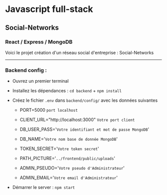 # Javascript full-stack 
## Social-Networks
### React / Express / MongoDB

Voici le projet création d'un réseau social d'entreprise : Social-Networks

_____________________________

### Backend config :

* Ouvrez un premier terminal

* Installez les dépendances : `cd backend` + `npm install`

* Créez le fichier `.env` dans `backend/config/` avec les données suivantes

   - PORT=5000 `port localhost`

   - CLIENT_URL="http://localhost:3000" `Votre port client`
   
   - DB_USER_PASS='`Votre identifiant et mot de passe MongoDB`'

   - DB_NAME='`Votre nom base de donnée MongoDB`'

   - TOKEN_SECRET='`Votre token secret`'

   - PATH_PICTURE='`../frontend/public/uploads`'

   - ADMIN_PSEUDO='`Votre pseudo d'Administrateur`'
   - ADMIN_EMAIL='`Votre email d'Administrateur`'

* Démarrer le server : `npm start`